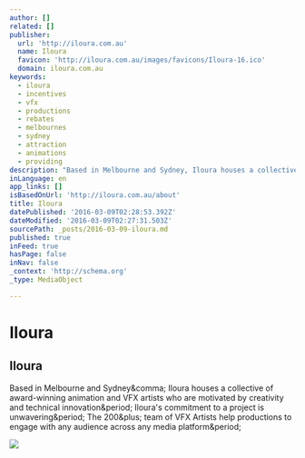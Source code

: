```yaml
---
author: []
related: []
publisher:
  url: 'http://iloura.com.au'
  name: Iloura
  favicon: 'http://iloura.com.au/images/favicons/Iloura-16.ico'
  domain: iloura.com.au
keywords:
  - iloura
  - incentives
  - vfx
  - productions
  - rebates
  - melbournes
  - sydney
  - attraction
  - animations
  - providing
description: "Based in Melbourne and Sydney, Iloura houses a collective of award-winning animation and VFX artists who are motivated by creativity and technical innovation. Iloura's commitment to a project is unwavering. The 200+ team of VFX Artists help productions to engage with any audience across any media platform."
inLanguage: en
app_links: []
isBasedOnUrl: 'http://iloura.com.au/about'
title: Iloura
datePublished: '2016-03-09T02:28:53.392Z'
dateModified: '2016-03-09T02:27:31.503Z'
sourcePath: _posts/2016-03-09-iloura.md
published: true
inFeed: true
hasPage: false
inNav: false
_context: 'http://schema.org'
_type: MediaObject

---
```

# Iloura

<article style=""><h1>Iloura</h1><p>Based in Melbourne and Sydney&amp;comma; Iloura houses a collective of award-winning animation and VFX artists who are motivated by creativity and technical innovation&amp;period; Iloura's commitment to a project is unwavering&amp;period; The 200&amp;plus; team of VFX Artists help productions to engage with any audience across any media platform&amp;period;</p><img src="http://iloura.com.au/images/favicons/Iloura-200.png" /></article>